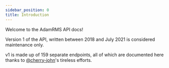 ```yaml
---
sidebar_position: 0
title: Introduction
---
```


Welcome to the AdamRMS API docs!

Version 1 of the API, written between 2018 and July 2021 is considered maintenance only.

v1 is made up of 159 separate endpoints, all of which are documented here thanks to [@cherry-john](https://github.com/cherry-john)'s tireless efforts.
